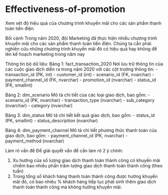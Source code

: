 # Effectiveness-of-promotion
Xem xét độ hiệu quả của chương trình khuyến mãi cho các sản phẩm thanh toán tiền điện

Bối cảnh Trong năm 2020, đội Marketing đã thực hiện nhiều chương trình khuyến mãi cho các sản phẩm thanh toán tiền điện. Chúng ta cần phải nghiên cứu những chương trình khuyến mãi đó có hiệu quả hay không để lên kế hoạch marketing trong năm nay

Thông tin bộ dữ liệu:
Bảng 1: fact_transaction_2020 Nơi lưu trữ thông tin của các cuộc giao dịch diễn ra trong năm 2020 với các cột trường thông tin: - transaction_id (PK, int) - customer_id (int) - scenario_id (FK, nvarchar) - payment_channel_id (FK, nvarchar) - promotion_id (nvarchar) - status_id (FK, smallint)

Bảng 2: dim_scenario Mô tả chi tiết của các loại giao dịch, bao gồm: - scenario_id (PK, nvarchar) - transaction_type (nvarchar) - sub_category (nvarchar) - category (nvarchar)

Bảng 3: dim_status Mô tả chi tiết kết quả giao dịch, bao gồm: - status_id (PK, smallint) - status_description (nvarchar)

Bảng 4: dim_payment_channel Mô tả chi tiết phương thức thanh toán của giao dịch, bao gồm: - payment_channel_id (PK, nvarchar) - payment_method (nvarchar)

Làm rõ vấn đề Để giải quyết vấn đề cần làm rõ 2 ý chính:

1. Xu hướng của số lượng giao dịch thanh toán thành công có khuyến mãi chiếm bao nhiêu phần trăm lượng giao dịch thanh toán thành công (theo tuần)
2. Trong tổng số khách hàng thanh toán thành công được hưởng khuyến mãi đó, có bao nhiêu % khách hàng tiếp tục phát sinh thêm giao dịch thanh toán thành công mà không hưởng khuyến mãi.

